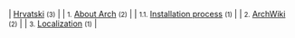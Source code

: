 | [Hrvatski](/index.php/Category:Hrvatski "Category:Hrvatski") <small>(3)</small> |
| <small>1.</small> [About Arch](/index.php/Category:About_Arch_(Hrvatski) "Category:About Arch (Hrvatski)") <small>(2)</small> |
| <small>1.1.</small> [Installation process](/index.php/Category:Installation_process_(Hrvatski) "Category:Installation process (Hrvatski)") <small>(1)</small> |
| <small>2.</small> [ArchWiki](/index.php/Category:ArchWiki_(Hrvatski) "Category:ArchWiki (Hrvatski)") <small>(2)</small> |
| <small>3.</small> [Localization](/index.php/Category:Localization_(Hrvatski) "Category:Localization (Hrvatski)") <small>(1)</small> |